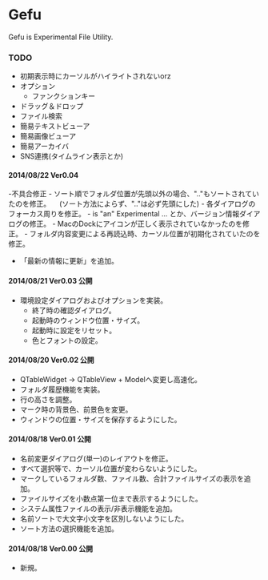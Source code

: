 Gefu
====

Gefu is Experimental File Utility.

### TODO
- 初期表示時にカーソルがハイライトされないorz
- オプション
    - ファンクションキー
- ドラッグ＆ドロップ
- ファイル検索
- 簡易テキストビューア
- 簡易画像ビューア
- 簡易アーカイバ
- SNS連携(タイムライン表示とか)

#### 2014/08/22 Ver0.04
-不具合修正
    - ソート順でフォルダ位置が先頭以外の場合、".."もソートされていたのを修正。
    　(ソート方法によらず、".."は必ず先頭にした)
    - 各ダイアログのフォーカス周りを修正。
    - is "an" Experimental ... とか、バージョン情報ダイアログの修正。
    - MacのDockにアイコンが正しく表示されていなかったのを修正。
    - フォルダ内容変更による再読込時、カーソル位置が初期化されていたのを修正。
- 「最新の情報に更新」を追加。

#### 2014/08/21 Ver0.03 公開
- 環境設定ダイアログおよびオプションを実装。
    - 終了時の確認ダイアログ。
    - 起動時のウィンドウ位置・サイズ。
    - 起動時に設定をリセット。
    - 色とフォントの設定。

#### 2014/08/20 Ver0.02 公開
- QTableWidget -> QTableView + Modelへ変更し高速化。
- フォルダ履歴機能を実装。
- 行の高さを調整。
- マーク時の背景色、前景色を変更。
- ウィンドウの位置・サイズを保存するようにした。

#### 2014/08/18 Ver0.01 公開
- 名前変更ダイアログ(単一)のレイアウトを修正。
- すべて選択等で、カーソル位置が変わらないようにした。
- マークしているフォルダ数、ファイル数、合計ファイルサイズの表示を追加。
- ファイルサイズを小数点第一位まで表示するようにした。
- システム属性ファイルの表示/非表示機能を追加。
- 名前ソートで大文字小文字を区別しないようにした。
- ソート方法の選択機能を追加。

#### 2014/08/18 Ver0.00 公開
- 新規。

